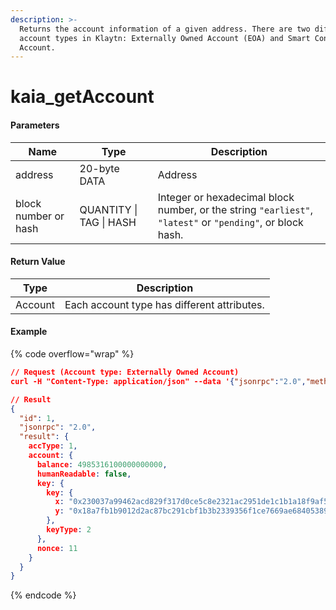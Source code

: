 ```yaml
---
description: >-
  Returns the account information of a given address. There are two different
  account types in Klaytn: Externally Owned Account (EOA) and Smart Contract
  Account.
---
```


# kaia\_getAccount

#### **Parameters**

| Name                 | Type                    | Description                                                                                                |
| -------------------- | ----------------------- | ---------------------------------------------------------------------------------------------------------- |
| address              | 20-byte DATA            | Address                                                                                                    |
| block number or hash | QUANTITY \| TAG \| HASH | Integer or hexadecimal block number, or the string `"earliest"`, `"latest"` or `"pending"`, or block hash. |

#### **Return Value**

| Type    | Description                                 |
| ------- | ------------------------------------------- |
| Account | Each account type has different attributes. |

#### Example

{% code overflow="wrap" %}
```json
// Request (Account type: Externally Owned Account)
curl -H "Content-Type: application/json" --data '{"jsonrpc":"2.0","method":"kaia_getAccount","params":["0x3111a0577f322e8fb54f78d9982a26ae7ca0f722", "latest"],"id":1}' http://kaia.blockpi.network/v1/rpc/your-api-key

// Result
{
  "id": 1,
  "jsonrpc": "2.0",
  "result": {
    accType: 1,
    account: {
      balance: 4985316100000000000,
      humanReadable: false,
      key: {
        key: {
          x: "0x230037a99462acd829f317d0ce5c8e2321ac2951de1c1b1a18f9af5cff66f0d7",
          y: "0x18a7fb1b9012d2ac87bc291cbf1b3b2339356f1ce7669ae68405389be7f8b3b6"
        },
        keyType: 2
      },
      nonce: 11
    }
  }
}
```
{% endcode %}
